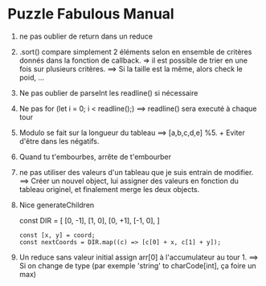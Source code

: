 # Puzzle Fabulous Manual

1.  ne pas oublier de return dans un reduce
2.  .sort() compare simplement 2 éléments selon en ensemble de critères donnés dans la fonction de callback.
    => il est possible de trier en une fois sur plusieurs critères. ==> Si la taille est la même, alors check le poid, ...
3.  Ne pas oublier de parseInt les readline() si nécessaire
4.  Ne pas for (let i = 0; i < readline();) ==> readline() sera executé à chaque tour
5.  Modulo se fait sur la longueur du tableau ==> [a,b,c,d,e] %5. + Eviter d'être dans les négatifs.
6.  Quand tu t'embourbes, arrête de t'embourber
7.  ne pas utiliser des valeurs d'un tableau que je suis entrain de modifier.
    ==> Créer un nouvel object, lui assigner des valeurs en fonction du tableau originel, et finalement merge les deux objects.
8.  Nice generateChildren

    const DIR = [
    [0, -1],
    [1, 0],
    [0, +1],
    [-1, 0],
    ]

        const [x, y] = coord;
        const nextCoords = DIR.map((c) => [c[0] + x, c[1] + y]);

9.  Un reduce sans valeur initial assign arr[0] à l'accumulateur au tour 1. ==> Si on change de type (par exemple 'string' to charCode[int], ça foire un max)
